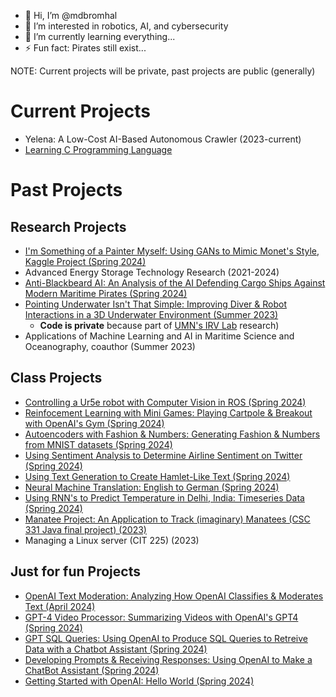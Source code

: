 - 👋 Hi, I’m @mdbromhal
- 👀 I’m interested in robotics, AI, and cybersecurity
- 🌱 I’m currently learning everything...
- ⚡ Fun fact: Pirates still exist...

NOTE: Current projects will be private, past projects are public (generally)

<!---
mdbromhal/mdbromhal is a ✨ special ✨ repository because its `README.md` (this file) appears on your GitHub profile.
You can click the Preview link to take a look at your changes.
--->
# Current Projects 
- Yelena: A Low-Cost AI-Based Autonomous Crawler (2023-current)
- [Learning C Programming Language](https://github.com/mdbromhal/Learning_C.git)

  

# Past Projects

## Research Projects
- [I'm Something of a Painter Myself: Using GANs to Mimic Monet's Style, Kaggle Project (Spring 2024)](https://github.com/mdbromhal/Monet_GAN.git)
- Advanced Energy Storage Technology Research (2021-2024)
- [Anti-Blackbeard AI: An Analysis of the AI Defending Cargo Ships Against Modern Maritime Pirates (Spring 2024)](https://github.com/mdbromhal/Anti-Blackbeard_AI.git)
- [Pointing Underwater Isn't That Simple: Improving Diver & Robot Interactions in a 3D Underwater Environment (Summer 2023)](https://github.com/mdbromhal/Pointing_Underwater.git)
  - **Code is private** because part of [UMN's IRV Lab](https://irvlab.cs.umn.edu/) research)
- Applications of Machine Learning and AI in Maritime Science and Oceanography, coauthor (Summer 2023)


## Class Projects
- [Controlling a Ur5e robot with Computer Vision in ROS (Spring 2024)](https://github.com/mdbromhal/report3.git)
- [Reinfocement Learning with Mini Games: Playing Cartpole & Breakout with OpenAI's Gym (Spring 2024)](https://github.com/mdbromhal/Reinforcement_Learning-Mini_Games.git)
- [Autoencoders with Fashion & Numbers: Generating Fashion & Numbers from MNIST datasets (Spring 2024)](https://github.com/mdbromhal/Autoencoders_FashionNumbers.git)
- [Using Sentiment Analysis to Determine Airline Sentiment on Twitter (Spring 2024)](https://github.com/mdbromhal/TwitterSentiment)
- [Using Text Generation to Create Hamlet-Like Text (Spring 2024)](https://github.com/mdbromhal/TextGeneration_Hamlet.git)
- [Neural Machine Translation: English to German (Spring 2024)](https://github.com/mdbromhal/NeuralMachineTranslation_German.git)
- [Using RNN's to Predict Temperature in Delhi, India: Timeseries Data (Spring 2024)](https://github.com/mdbromhal/TimeSeriesRNN_DelhiTemp.git)
- [Manatee Project: An Application to Track (imaginary) Manatees (CSC 331 Java final project) (2023)](https://github.com/mdbromhal/ManateeProject.git)
- Managing a Linux server (CIT 225) (2023)


## Just for fun Projects
- [OpenAI Text Moderation: Analyzing How OpenAI Classifies & Moderates Text (April 2024)](https://github.com/mdbromhal/OpenAI_Text-Moderation.git)
- [GPT-4 Video Processor: Summarizing Videos with OpenAI's GPT4 (Spring 2024)](https://github.com/mdbromhal/GPT4_Summarize_Video.git)
- [GPT SQL Queries: Using OpenAI to Produce SQL Queries to Retreive Data with a Chatbot Assistant (Spring 2024)](https://github.com/mdbromhal/GPT_SQL_Query.git)
- [Developing Prompts & Receiving Responses: Using OpenAI to Make a ChatBot Assistant (Spring 2024)](https://github.com/mdbromhal/GPT_Assistant.git)
- [Getting Started with OpenAI: Hello World (Spring 2024)](https://github.com/mdbromhal/OpenAI_HelloWorld.git)



  
